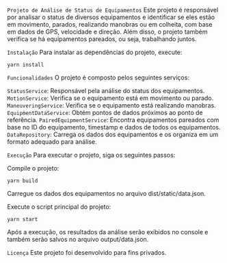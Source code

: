 ``Projeto de Análise de Status de Equipamentos``
Este projeto é responsável por analisar o status de diversos equipamentos e identificar se eles estão em movimento, parados, realizando manobras ou em colheita, com base em dados de GPS, velocidade e direção. Além disso, o projeto também verifica se há equipamentos pareados, ou seja, trabalhando juntos.

``Instalação``
Para instalar as dependências do projeto, execute:

```
yarn install
```

``Funcionalidades``
O projeto é composto pelos seguintes serviços:

`StatusService`: Responsável pela análise do status dos equipamentos.
`MotionService`: Verifica se o equipamento está em movimento ou parado.
`ManeuveringService`: Verifica se o equipamento está realizando manobras.
`EquipmentDataService`: Obtém pontos de dados próximos ao ponto de referência.
`PairedEquipmentService`: Encontra equipamentos pareados com base no ID do equipamento, timestamp e dados de todos os equipamentos.
`DataRepository`: Carrega os dados dos equipamentos e os organiza em um formato adequado para análise.

``Execução``
Para executar o projeto, siga os seguintes passos:

Compile o projeto:
```
yarn build
```

Carregue os dados dos equipamentos no arquivo dist/static/data.json.

Execute o script principal do projeto:

```
yarn start
```

Após a execução, os resultados da análise serão exibidos no console e também serão salvos no arquivo output/data.json.

``Licença``
Este projeto foi desenvolvido para fins privados.

